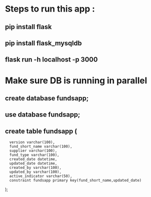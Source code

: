 # Steps to run this app :
   
   ## pip install flask
   ## pip install flask_mysqldb
   ## flask run -h localhost -p 3000



# Make sure DB is running in parallel
  
  ## create database fundsapp;
  ## use database fundsapp;
  ## create table fundsapp (
      version varchar(100),
      fund_short_name varchar(100),
      supplier varchar(100),
      fund_type varchar(100),
      created_date datetime,
      updated_date datetime,
      created_by varchar(100),
      updated_by varchar(100),
      active_indicator varchar(50),
      constraint fundsapp primary key(fund_short_name,updated_date)	
   );
